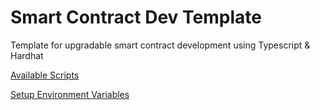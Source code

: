 # Smart Contract Dev Template

Template for upgradable smart contract development using Typescript & Hardhat

[Available Scripts](https://github.com/sunmoon11100/upgradable-hardhat/wiki/Available-Scripts)

[Setup Environment Variables](https://github.com/sunmoon11100/upgradable-hardhat/wiki/Setup-Environment-Variables)
